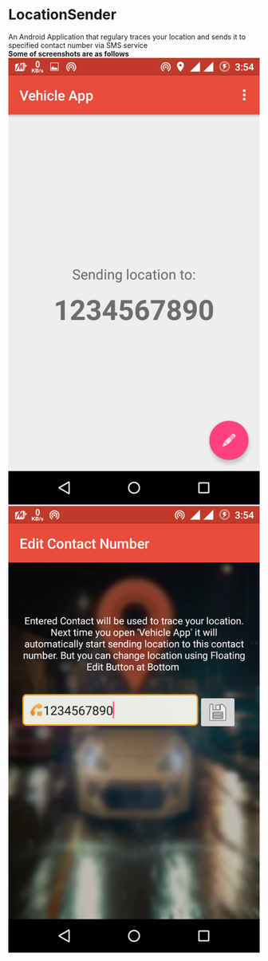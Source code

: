 # LocationSender
An Android Application that regulary traces your location and sends it to specified contact number via SMS service<br>
<b>Some of screenshots are as follows</b><br>
![alt text](screenshots/1.png "First Page")
![alt text](screenshots/2.png "Second page")
